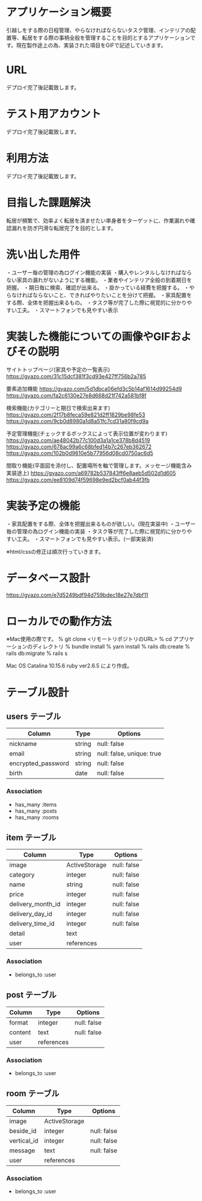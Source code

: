# アプリケーション概要
引越しをする際の日程管理、やらなければならないタスク管理、インテリアの配置等、転居をする際の事柄全般を管理することを目的とするアプリケーションです。現在製作途上の為、実装された項目をGIFで記述していきます。


# URL
デプロイ完了後記載致します。


# テスト用アカウント
デプロイ完了後記載致します。


# 利用方法
デプロイ完了後記載致します。


# 目指した課題解決
転居が頻繁で、効率よく転居を済ませたい単身者をターゲットに、作業漏れや確認漏れを防ぎ円滑な転居完了を目的とします。


# 洗い出した用件
・ユーザー毎の管理の為ログイン機能の実装
・購入やレンタルしなければならない家具の漏れがないようにする機能。
・業者やインテリア全般の到着期日を把握。
・期日毎に検索、確認が出来る。
・掛かっている経費を把握する。
・やらなければならないこと、できればやりたいことを分けて把握。
・家具配置をする際、全体を把握出来るもの。
・タスク等が完了した際に視覚的に分かりやすい工夫。
・スマートフォンでも見やすい表示


# 実装した機能についての画像やGIFおよびその説明
サイトトップページ(家具や予定の一覧表示)
https://gyazo.com/31c15dcf381f3cd93e427ff756b2a785

要素追加機能
https://gyazo.com/5d1dbca06efd3c5b14af1614d99254d9
https://gyazo.com/fa2c6130e27e8d668d21f742a581bf8f

検索機能(カテゴリーと期日で検索出来ます)
https://gyazo.com/2f17b8feca59e821d2ff1829be98fe53
https://gyazo.com/9cb0d8980a1d8a51fc7cd31a80f9cd9a

予定管理機能(チェックするボックスによって表示位置が変わります)
https://gyazo.com/ae48042b77c100d3a1a1ce378b8d4519
https://gyazo.com/678ac99a6c68bfed14b7c267eb362672
https://gyazo.com/102b0d9610e5b77956d08cd0750ac6d5

間取り機能(平面図を添付し、配置場所を軸で管理します。メッセージ機能含み実装途上)
https://gyazo.com/a69782b537843ff6e8aeb5d502d1d605
https://gyazo.com/ee8109d74f59698e9ed2bcf0ab44f3fb

# 実装予定の機能
・家具配置をする際、全体を把握出来るものが欲しい。(現在実装中)
・ユーザー毎の管理の為ログイン機能の実装
・タスク等が完了した際に視覚的に分かりやすい工夫。
・スマートフォンでも見やすい表示。(一部実装済)

※html/cssの修正は順次行っていきます。


# データベース設計
https://gyazo.com/e7d5249bdf94d759bdec18e27e7dbf11


# ローカルでの動作方法
※Mac使用の際です。
% git clone <リモートリポジトリのURL>
% cd アプリケーションのディレクトリ
% bundle install
% yarn install
% rails db:create
% rails db:migrate
% rails s

Mac OS Catalina 10.15.6  ruby ver2.6.5 により作成。


# テーブル設計

## users テーブル

| Column              | Type   | Options                   |
| ------------------- | ------ | ------------------------- |
| nickname            | string | null: false               |
| email               | string | null: false, unique: true |
| encrypted_password  | string | null: false               |
| birth               | date   | null: false               |


### Association

- has_many :items
- has_many :posts
- has_many :rooms


## item テーブル

| Column            | Type          | Options     |
| ----------------- | ------------- | ----------- |
| image             | ActiveStorage | null: false |
| category          | integer       | null: false |
| name              | string        | null: false |
| price             | integer       | null: false |
| delivery_month_id | integer       | null: false |
| delivery_day_id   | integer       | null: false |
| delivery_time_id  | integer       | null: false |
| detail            | text          |             |
| user              | references    |             |


### Association

- belongs_to :user


## post テーブル

| Column            | Type          | Options     |
| ----------------- | ------------- | ----------- |
| format            | integer       | null: false |
| content           | text          | null: false |
| user              | references    |             |



### Association

- belongs_to :user


## room テーブル

| Column            | Type          | Options     |
| ----------------- | ------------- | ----------- |
| image             | ActiveStorage |             |
| beside_id         | integer       | null: false |
| vertical_id       | integer       | null: false |
| message           | text          | null: false |
| user              | references    |             |


### Association

- belongs_to :user

